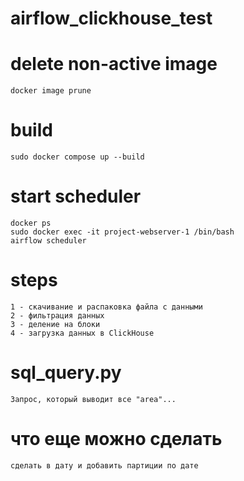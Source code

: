 # airflow_clickhouse_test

# delete non-active image
    docker image prune 

# build 
    sudo docker compose up --build

# start scheduler
    docker ps
    sudo docker exec -it project-webserver-1 /bin/bash
    airflow scheduler

# steps
    1 - скачивание и распаковка файла с данными
    2 - фильтрация данных
    3 - деление на блоки
    4 - загрузка данных в ClickHouse

# sql_query.py
    Запрос, который выводит все "area"...

# что еще можно сделать 
    сделать в дату и добавить партиции по дате